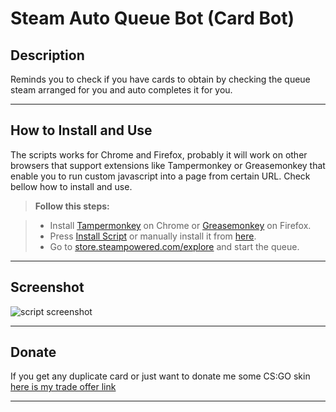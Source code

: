 # Steam Auto Queue Bot (Card Bot)

Description
-------------------
Reminds you to check if you have cards to obtain by checking the queue steam arranged for you and auto completes it for you.


----------


How to Install and Use
-------------------

The scripts works for Chrome and Firefox, probably it will work on other browsers that support extensions like Tampermonkey or Greasemonkey that enable you to run custom javascript into a page from certain URL. Check bellow how to install and use.

> **Follow this steps:**

> - Install [Tampermonkey](https://chrome.google.com/webstore/detail/tampermonkey/dhdgffkkebhmkfjojejmpbldmpobfkfo) on Chrome or [Greasemonkey](https://addons.mozilla.org/pt-pt/firefox/addon/greasemonkey/) on Firefox.
> - Press [Install Script](https://github.com/mig4ng/SteamQueueBotChristmas2015/raw/master/SQBC2015.user.js) or manually install it from [here](https://github.com/mig4ng/SteamQueueBotChristmas2015/blob/master/SQBC2015.user.js).
> - Go to [store.steampowered.com/explore](http://store.steampowered.com/explore/) and start the queue.
> 

----------


Screenshot
-------------------
![script screenshot](http://i.imgur.com/bDUD4y0.png)

----------


Donate
-------------------

If you get any duplicate card or just want to donate me some CS:GO skin [here is my trade offer link](https://steamcommunity.com/tradeoffer/new/?partner=107239973&token=OacSUh60)

----------
